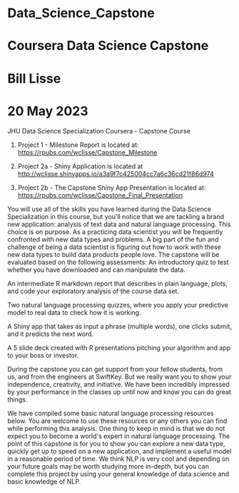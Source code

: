# Data_Science_Capstone

# Coursera Data Science Capstone
# Bill Lisse
# 20 May 2023

JHU Data Science Specialization Coursera - Capstone Course

1. Project 1 - Milestone Report is located at: https://rpubs.com/wclisse/Capstone_Milestone

2. Project 2a - Shiny Application is located at http://wclisse.shinyapps.io/a3a9f7c425004cc7a6c36cd21f86d974

3. Project 2b - The Capstone Shiny App Presentation is located at: https://rpubs.com/wclisse/Capstone_Final_Presentation

You will use all of the skills you have learned during the Data Science Specialization in this course, but you'll notice that we are tackling a brand new application: analysis of text data and natural language processing. This choice is on purpose. As a practicing data scientist you will be frequently confronted with new data types and problems. A big part of the fun and challenge of being a data scientist is figuring out how to work with these new data types to build data products people love. The capstone will be evaluated based on the following assessments:
An introductory quiz to test whether you have downloaded and can manipulate the data.

An intermediate R markdown report that describes in plain language, plots, and code your exploratory analysis of the course data set.

Two natural language processing quizzes, where you apply your predictive model to real data to check how it is working.

A Shiny app that takes as input a phrase (multiple words), one clicks submit, and it predicts the next word.

A 5 slide deck created with R presentations pitching your algorithm and app to your boss or investor.

During the capstone you can get support from your fellow students, from us, and from the engineers at SwiftKey. But we really want you to show your independence, creativity, and initiative. We have been incredibly impressed by your performance in the classes up until now and know you can do great things.

We have compiled some basic natural language processing resources below. You are welcome to use these resources or any others you can find while performing this analysis. One thing to keep in mind is that we do not expect you to become a world's expert in natural language processing. The point of this capstone is for you to show you can explore a new data type, quickly get up to speed on a new application, and implement a useful model in a reasonable period of time. We think NLP is very cool and depending on your future goals may be worth studying more in-depth, but you can complete this project by using your general knowledge of data science and basic knowledge of NLP. 
